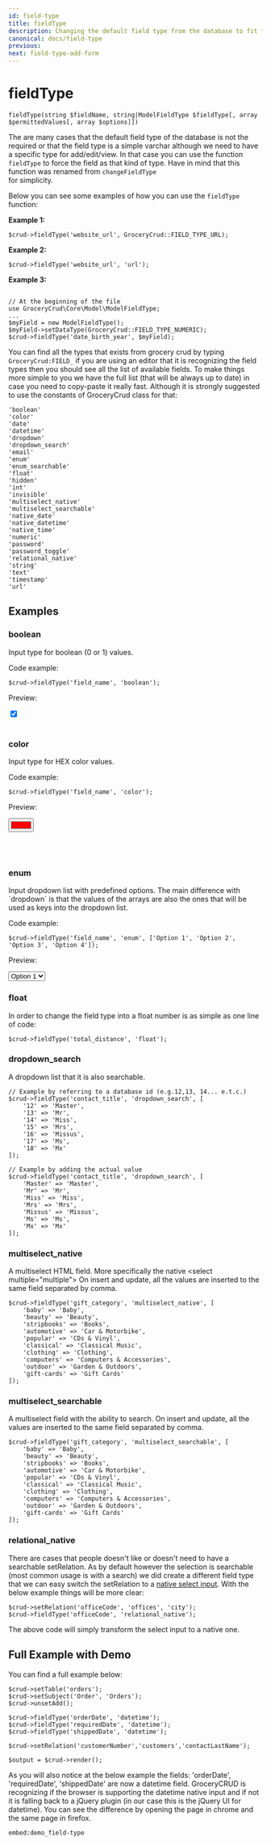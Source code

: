 ```yaml
---
id: field-type
title: fieldType
description: Changing the default field type from the database to fit to our needs. 
canonical: docs/field-type
previous:
next: field-type-add-form
---
```


# fieldType

<pre><code class="language-php">fieldType(string $fieldName, string|ModelFieldType $fieldType[, array $permittedValues[, array $options]])</code></pre>

The are many cases that the default field type of the database is not the required or that the field type is a simple varchar although we need to have a specific type for add/edit/view. In that case you can use the function <code>fieldType</code> to force the field as that kind of type. Have in mind that this function was renamed from <code>changeFieldType </code>for simplicity.

Below you can see some examples of how you can use the <code>fieldType</code> function:

<strong>Example 1:</strong>
<pre><code class="language-php">$crud->fieldType('website_url', GroceryCrud::FIELD_TYPE_URL);</code></pre>

<strong>Example 2:</strong>
<pre><code class="language-php">$crud->fieldType('website_url', 'url');</code></pre>

<strong>Example 3:</strong> 
<pre><code class="language-php">
// At the beginning of the file
use GroceryCrud\Core\Model\ModelFieldType;
...
$myField = new ModelFieldType();
$myField->setDataType(GroceryCrud::FIELD_TYPE_NUMERIC);
$crud->fieldType('date_birth_year', $myField);</code></pre>

You can find all the types that exists from grocery crud by typing <code>GroceryCrud:FIELD_</code> if you are using an editor that it is recognizing the field types then you should see all the list of available fields. To make things more simple to you we have the full list (that will be always up to date) in case you need to copy-paste it really fast. Although it is strongly suggested to use the constants of GroceryCrud class for that:

<pre><code class="language-php">'boolean'
'color'
'date'
'datetime'
'dropdown'
'dropdown_search'
'email'
'enum'
'enum_searchable'
'float' 
'hidden'
'int'
'invisible'
'multiselect_native' 
'multiselect_searchable' 
'native_date'
'native_datetime'
'native_time' 
'numeric'
'password'
'password_toggle'
'relational_native'
'string'
'text' 
'timestamp'
'url'
</code></pre>

<h2>Examples</h2>

<div>

<h3 id="boolean">boolean</h3>

<p>Input type for boolean (0 or 1) values.</p>

<p>Code example:</p>

<pre class="language-php"><code class="language-php">$crud-&gt;fieldType('field_name', 'boolean');</code></pre>

<p>Preview:</p>

<!-- Code will be replaced by the actual demo preview -->
<div class="form-check form-switch">
    <input name="boolean" class="form-check-input" type="checkbox" role="switch" value="1" checked="">
</div>

<br/>

<h3 id="color">color</h3>

<p>Input type for HEX color values.</p>

<p>Code example:</p>

<pre class="language-php"><code class="language-php">$crud-&gt;fieldType('field_name', 'color');</code></pre>

<p>Preview:</p>

<!-- Code will be replaced by the actual demo preview -->
<input type="color" name="color" value="#ff0000">

<br/><br/>
<h3 id="enum">enum</h3>

<p>Input dropdown list with predefined options. The main difference with `dropdown` is that the values of the arrays are also the ones that will be used as keys into the dropdown list.</p>

<p>Code example:</p>

<pre class="language-php"><code class="language-php">$crud-&gt;fieldType('field_name', 'enum', ['Option 1', 'Option 2', 'Option 3', 'Option 4']);</code></pre>

<p>Preview:</p>

<!-- Code will be replaced by the actual demo preview -->
<select name="enum" class="form-control form-select">
    <option value="Option 1">Option 1</option>
    <option value="Option 2">Option 2</option>
    <option value="Option 3">Option 3</option>
    <option value="Option 4">Option 4</option>
</select>
<br/>
</div>

<h3 id="float">float</h3>

In order to change the field type into a float number is as simple as one line of code:

<pre><code class="language-php">$crud->fieldType('total_distance', 'float');</code></pre>


<h3 id="dropdown_search">dropdown_search</h3>
A dropdown list that it is also searchable.

<pre><code class="language-php">// Example by referring to a database id (e.g.12,13, 14... e.t.c.)
$crud->fieldType('contact_title', 'dropdown_search', [
    '12' => 'Master',
    '13' => 'Mr',
    '14' => 'Miss',
    '15' => 'Mrs',
    '16' => 'Missus',
    '17' => 'Ms',
    '18' => 'Mx'
]);</code></pre>

<pre><code class="language-php">// Example by adding the actual value
$crud->fieldType('contact_title', 'dropdown_search', [
    'Master' => 'Master',
    'Mr' => 'Mr',
    'Miss' => 'Miss',
    'Mrs' => 'Mrs',
    'Missus' => 'Missus',
    'Ms' => 'Ms',
    'Mx' => 'Mx'
]);</code></pre>


<h3>multiselect_native</h3>
A multiselect HTML field. More specifically the native &lt;select multiple="multiple"&gt; On insert and update, all the values are inserted to the same field separated by comma.

<pre><code class="language-php">$crud->fieldType('gift_category', 'multiselect_native', [
    'baby' => 'Baby',
    'beauty' => 'Beauty',
    'stripbooks' => 'Books',
    'automotive' => 'Car & Motorbike',
    'popular' => 'CDs & Vinyl',
    'classical' => 'Classical Music',
    'clothing' => 'Clothing',
    'computers' => 'Computers & Accessories',
    'outdoor' => 'Garden & Outdoors',
    'gift-cards' => 'Gift Cards'
]);</code></pre>

<h3>multiselect_searchable</h3>
A multiselect field with the ability to search. On insert and update, all the values are inserted to the same field separated by comma.

<pre><code class="language-php">$crud->fieldType('gift_category', 'multiselect_searchable', [
    'baby' => 'Baby',
    'beauty' => 'Beauty',
    'stripbooks' => 'Books',
    'automotive' => 'Car & Motorbike',
    'popular' => 'CDs & Vinyl',
    'classical' => 'Classical Music',
    'clothing' => 'Clothing',
    'computers' => 'Computers & Accessories',
    'outdoor' => 'Garden & Outdoors',
    'gift-cards' => 'Gift Cards'
]);</code></pre>

<h3>relational_native</h3>
There are cases that people doesn't like or doesn't need to have a searchable setRelation. As by default however the selection is searchable (most common usage is with a search) we did create a different field type that we can easy switch the setRelation to a <a href="https://www.w3schools.com/tags/tag_select.asp" target="_blank" rel="noopener noreferrer">native select input</a>. With the below example things will be more clear:

<pre><code class="language-php">$crud->setRelation('officeCode', 'offices', 'city');
$crud->fieldType('officeCode', 'relational_native');</code></pre>

The above code will simply transform the select input to a native one.

<h2 id="demo">Full Example with Demo</h2>
You can find a full example below:

<pre><code class="language-php">$crud->setTable('orders');
$crud->setSubject('Order', 'Orders');
$crud->unsetAdd();

$crud->fieldType('orderDate', 'datetime');
$crud->fieldType('requiredDate', 'datetime');
$crud->fieldType('shippedDate', 'datetime');

$crud->setRelation('customerNumber','customers','contactLastName');

$output = $crud->render();</code></pre>

As you will also notice at the below example the fields: 'orderDate', 'requiredDate', 'shippedDate' are now a datetime field. GroceryCRUD is recognizing if the browser is supporting the datetime native input and if not it is falling back to a jQuery plugin (in our case this is the jQuery UI for datetime). You can see the difference by opening the page in chrome and the same page in firefox.

`embed:demo_field-type`




 